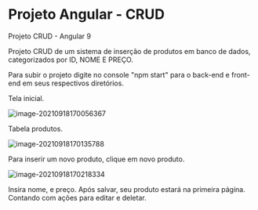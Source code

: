 # Projeto Angular - CRUD
Projeto CRUD - Angular 9

Projeto CRUD  de um sistema de inserção de produtos em banco de dados, categorizados por ID, NOME E PREÇO.

Para subir o projeto digite no console "npm start" para o back-end e front-end em seus respectivos diretórios.

Tela inicial.

![image-20210918170056367](C:\Users\alepe\AppData\Roaming\Typora\typora-user-images\image-20210918170056367.png)

Tabela produtos.

![image-20210918170135788](C:\Users\alepe\AppData\Roaming\Typora\typora-user-images\image-20210918170135788.png)

Para inserir um novo produto, clique em novo produto.

![image-20210918170218334](C:\Users\alepe\AppData\Roaming\Typora\typora-user-images\image-20210918170218334.png)

Insira nome, e preço. Após salvar, seu produto estará na primeira página. Contando com ações para editar e deletar.

